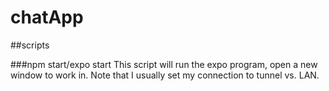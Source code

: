 # chatApp

##scripts

###npm start/expo start
This script will run the expo program, open a new window to work in. Note that I usually set my connection to tunnel vs. LAN.
